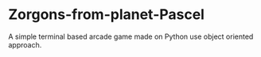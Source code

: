# Zorgons-from-planet-Pascel
A simple terminal based arcade game made on Python use object oriented approach.
